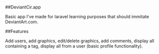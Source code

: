 ##DeviantCir.app

Basic app I've made for laravel learning purposes that should immitate DeviantArt.com. 

##Features

Add users, add graphics, edit/delete graphics, add comments, display all containing a tag, display all from a user (basic profile functionality).

